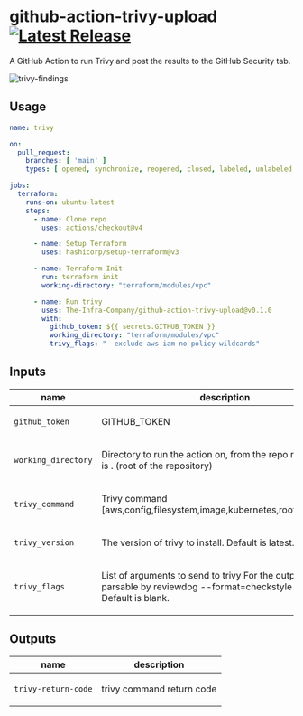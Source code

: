 # github-action-trivy-upload [![Latest Release](https://img.shields.io/github/release/The-Infra-Company/github-action-trivy-upload.svg)](https://github.com/The-Infra-Company/github-action-trivy-upload/releases/latest)

A GitHub Action to run Trivy and post the results to the GitHub Security tab.

![trivy-findings](https://github.com/user-attachments/assets/b6b13af0-1bf3-40b1-8558-858ce9ee5a39)


## Usage

```yaml
name: trivy

on:
  pull_request:
    branches: [ 'main' ]
    types: [ opened, synchronize, reopened, closed, labeled, unlabeled ]

jobs:
  terraform:
    runs-on: ubuntu-latest
    steps:
      - name: Clone repo
        uses: actions/checkout@v4

      - name: Setup Terraform
        uses: hashicorp/setup-terraform@v3

      - name: Terraform Init
        run: terraform init
        working-directory: "terraform/modules/vpc"

      - name: Run trivy
        uses: The-Infra-Company/github-action-trivy-upload@v0.1.0
        with:
          github_token: ${{ secrets.GITHUB_TOKEN }}
          working_directory: "terraform/modules/vpc"
          trivy_flags: "--exclude aws-iam-no-policy-wildcards"
```

<!-- action-docs-inputs source="action.yml" -->
## Inputs

| name | description | required | default |
| --- | --- | --- | --- |
| `github_token` | <p>GITHUB_TOKEN</p> | `true` | `${{ github.token }}` |
| `working_directory` | <p>Directory to run the action on, from the repo root. Default is . (root of the repository)</p> | `false` | `.` |
| `trivy_command` | <p>Trivy command [aws,config,filesystem,image,kubernetes,rootfs,sbom,vm]</p> | `true` | `config` |
| `trivy_version` | <p>The version of trivy to install. Default is latest.</p> | `false` | `latest` |
| `trivy_flags` | <p>List of arguments to send to trivy For the output to be parsable by reviewdog --format=checkstyle is enforced Default is blank.</p> | `false` | `""` |
<!-- action-docs-inputs source="action.yml" -->

<!-- action-docs-outputs source="action.yml" -->
## Outputs

| name | description |
| --- | --- |
| `trivy-return-code` | <p>trivy command return code</p> |
<!-- action-docs-outputs source="action.yml" -->
